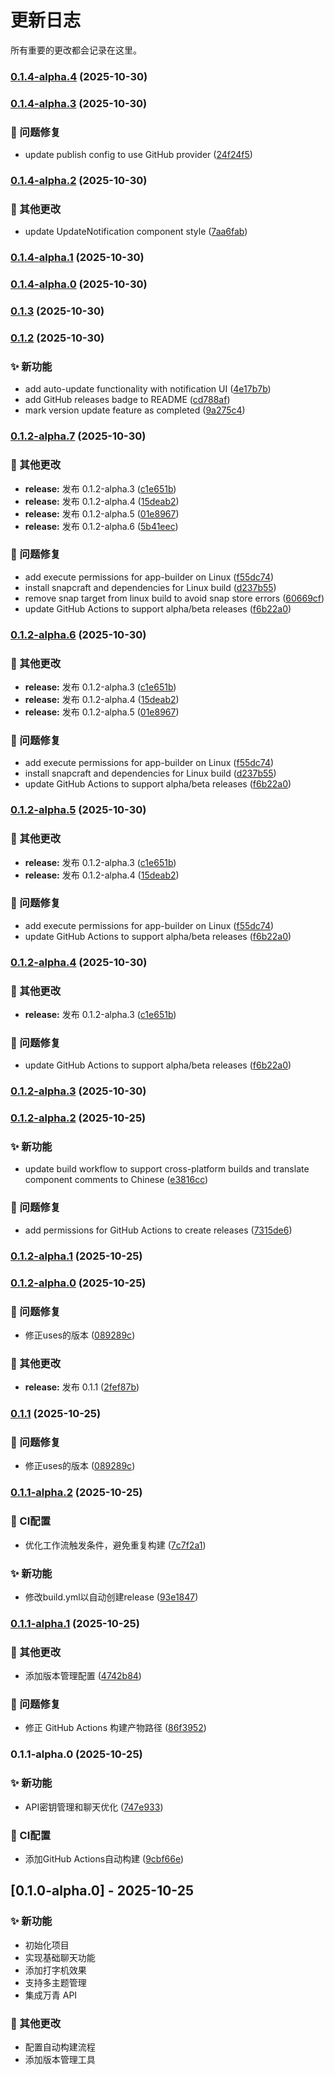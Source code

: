 # 更新日志

所有重要的更改都会记录在这里。
### [0.1.4-alpha.4](https://github.com/ChrisLuckComes/chatbox/compare/v0.1.4-alpha.3...v0.1.4-alpha.4) (2025-10-30)

### [0.1.4-alpha.3](https://github.com/ChrisLuckComes/chatbox/compare/v0.1.4-alpha.2...v0.1.4-alpha.3) (2025-10-30)


### 🐛 问题修复

* update publish config to use GitHub provider ([24f24f5](https://github.com/ChrisLuckComes/chatbox/commit/24f24f5e57637f1270e1774298e77a495366397c))

### [0.1.4-alpha.2](https://github.com/ChrisLuckComes/chatbox/compare/v0.1.4-alpha.1...v0.1.4-alpha.2) (2025-10-30)


### 🔨 其他更改

* update UpdateNotification component style ([7aa6fab](https://github.com/ChrisLuckComes/chatbox/commit/7aa6fab5e9f03f25973a525f3258ff7ec1e7beed))

### [0.1.4-alpha.1](https://github.com/ChrisLuckComes/chatbox/compare/v0.1.4-alpha.0...v0.1.4-alpha.1) (2025-10-30)

### [0.1.4-alpha.0](https://github.com/ChrisLuckComes/chatbox/compare/v0.1.3...v0.1.4-alpha.0) (2025-10-30)

### [0.1.3](https://github.com/ChrisLuckComes/chatbox/compare/v0.1.2...v0.1.3) (2025-10-30)

### [0.1.2](https://github.com/ChrisLuckComes/chatbox/compare/v0.1.2-alpha.7...v0.1.2) (2025-10-30)


### ✨ 新功能

* add auto-update functionality with notification UI ([4e17b7b](https://github.com/ChrisLuckComes/chatbox/commit/4e17b7bdec263ba180545cba208425ab20300942))
* add GitHub releases badge to README ([cd788af](https://github.com/ChrisLuckComes/chatbox/commit/cd788afa73f75c1ff7de008ad912fc5ca8f8cbb1))
* mark version update feature as completed ([9a275c4](https://github.com/ChrisLuckComes/chatbox/commit/9a275c454efd54cd5d5758e1bcd29a6f13437049))

### [0.1.2-alpha.7](https://github.com/ChrisLuckComes/chatbox/compare/v0.1.2-alpha.2...v0.1.2-alpha.7) (2025-10-30)


### 🔨 其他更改

* **release:** 发布 0.1.2-alpha.3 ([c1e651b](https://github.com/ChrisLuckComes/chatbox/commit/c1e651b72b627e9293e87e15bb09c7ab882966c3))
* **release:** 发布 0.1.2-alpha.4 ([15deab2](https://github.com/ChrisLuckComes/chatbox/commit/15deab2a0d18ae26d2d502e4bf7dca7ee5190ff4))
* **release:** 发布 0.1.2-alpha.5 ([01e8967](https://github.com/ChrisLuckComes/chatbox/commit/01e8967accd5da9490bbbbacd5b4be81b3cb7c71))
* **release:** 发布 0.1.2-alpha.6 ([5b41eec](https://github.com/ChrisLuckComes/chatbox/commit/5b41eecc68e71cf53554c8857a0272483a6f0827))


### 🐛 问题修复

* add execute permissions for app-builder on Linux ([f55dc74](https://github.com/ChrisLuckComes/chatbox/commit/f55dc748f97235489d3a1752d204f2bbe87a9072))
* install snapcraft and dependencies for Linux build ([d237b55](https://github.com/ChrisLuckComes/chatbox/commit/d237b5514130693a56d6562e899c5e8a92e1325c))
* remove snap target from linux build to avoid snap store errors ([60669cf](https://github.com/ChrisLuckComes/chatbox/commit/60669cf05ceae0524f11529cfb91bb23a43561d4))
* update GitHub Actions to support alpha/beta releases ([f6b22a0](https://github.com/ChrisLuckComes/chatbox/commit/f6b22a0a24ef2dae54483babf380faad0d0ee05e))

### [0.1.2-alpha.6](https://github.com/ChrisLuckComes/chatbox/compare/v0.1.2-alpha.2...v0.1.2-alpha.6) (2025-10-30)


### 🔨 其他更改

* **release:** 发布 0.1.2-alpha.3 ([c1e651b](https://github.com/ChrisLuckComes/chatbox/commit/c1e651b72b627e9293e87e15bb09c7ab882966c3))
* **release:** 发布 0.1.2-alpha.4 ([15deab2](https://github.com/ChrisLuckComes/chatbox/commit/15deab2a0d18ae26d2d502e4bf7dca7ee5190ff4))
* **release:** 发布 0.1.2-alpha.5 ([01e8967](https://github.com/ChrisLuckComes/chatbox/commit/01e8967accd5da9490bbbbacd5b4be81b3cb7c71))


### 🐛 问题修复

* add execute permissions for app-builder on Linux ([f55dc74](https://github.com/ChrisLuckComes/chatbox/commit/f55dc748f97235489d3a1752d204f2bbe87a9072))
* install snapcraft and dependencies for Linux build ([d237b55](https://github.com/ChrisLuckComes/chatbox/commit/d237b5514130693a56d6562e899c5e8a92e1325c))
* update GitHub Actions to support alpha/beta releases ([f6b22a0](https://github.com/ChrisLuckComes/chatbox/commit/f6b22a0a24ef2dae54483babf380faad0d0ee05e))

### [0.1.2-alpha.5](https://github.com/ChrisLuckComes/chatbox/compare/v0.1.2-alpha.2...v0.1.2-alpha.5) (2025-10-30)


### 🔨 其他更改

* **release:** 发布 0.1.2-alpha.3 ([c1e651b](https://github.com/ChrisLuckComes/chatbox/commit/c1e651b72b627e9293e87e15bb09c7ab882966c3))
* **release:** 发布 0.1.2-alpha.4 ([15deab2](https://github.com/ChrisLuckComes/chatbox/commit/15deab2a0d18ae26d2d502e4bf7dca7ee5190ff4))


### 🐛 问题修复

* add execute permissions for app-builder on Linux ([f55dc74](https://github.com/ChrisLuckComes/chatbox/commit/f55dc748f97235489d3a1752d204f2bbe87a9072))
* update GitHub Actions to support alpha/beta releases ([f6b22a0](https://github.com/ChrisLuckComes/chatbox/commit/f6b22a0a24ef2dae54483babf380faad0d0ee05e))

### [0.1.2-alpha.4](https://github.com/ChrisLuckComes/chatbox/compare/v0.1.2-alpha.2...v0.1.2-alpha.4) (2025-10-30)


### 🔨 其他更改

* **release:** 发布 0.1.2-alpha.3 ([c1e651b](https://github.com/ChrisLuckComes/chatbox/commit/c1e651b72b627e9293e87e15bb09c7ab882966c3))


### 🐛 问题修复

* update GitHub Actions to support alpha/beta releases ([f6b22a0](https://github.com/ChrisLuckComes/chatbox/commit/f6b22a0a24ef2dae54483babf380faad0d0ee05e))

### [0.1.2-alpha.3](https://github.com/ChrisLuckComes/chatbox/compare/v0.1.2-alpha.2...v0.1.2-alpha.3) (2025-10-30)

### [0.1.2-alpha.2](https://github.com/ChrisLuckComes/chatbox/compare/v0.1.2-alpha.1...v0.1.2-alpha.2) (2025-10-25)


### ✨ 新功能

* update build workflow to support cross-platform builds and translate component comments to Chinese ([e3816cc](https://github.com/ChrisLuckComes/chatbox/commit/e3816ccb7e61f3b4ef32979b6295e601d1b40d87))


### 🐛 问题修复

* add permissions for GitHub Actions to create releases ([7315de6](https://github.com/ChrisLuckComes/chatbox/commit/7315de61e314e7a95899b6abb172ed25eb423efd))

### [0.1.2-alpha.1](https://github.com/ChrisLuckComes/chatbox/compare/v0.1.2-alpha.0...v0.1.2-alpha.1) (2025-10-25)

### [0.1.2-alpha.0](https://github.com/ChrisLuckComes/chatbox/compare/v0.1.1-alpha.2...v0.1.2-alpha.0) (2025-10-25)


### 🐛 问题修复

* 修正uses的版本 ([089289c](https://github.com/ChrisLuckComes/chatbox/commit/089289cf539ab692a63f36b174d62e8775cd8d05))


### 🔨 其他更改

* **release:** 发布 0.1.1 ([2fef87b](https://github.com/ChrisLuckComes/chatbox/commit/2fef87b83c20c9b4f4e4433eb5776e3c159b11c4))

### [0.1.1](https://github.com/ChrisLuckComes/chatbox/compare/v0.1.1-alpha.2...v0.1.1) (2025-10-25)


### 🐛 问题修复

* 修正uses的版本 ([089289c](https://github.com/ChrisLuckComes/chatbox/commit/089289cf539ab692a63f36b174d62e8775cd8d05))

### [0.1.1-alpha.2](https://github.com/ChrisLuckComes/chatbox/compare/v0.1.1-alpha.1...v0.1.1-alpha.2) (2025-10-25)


### 🎡 CI配置

* 优化工作流触发条件，避免重复构建 ([7c7f2a1](https://github.com/ChrisLuckComes/chatbox/commit/7c7f2a179c8671bd7c1d2b65dfe937d2597be211))


### ✨ 新功能

* 修改build.yml以自动创建release ([93e1847](https://github.com/ChrisLuckComes/chatbox/commit/93e1847a243fe95f4977bda24a11006139acc3ff))

### [0.1.1-alpha.1](https://github.com/ChrisLuckComes/chatbox/compare/v0.1.1-alpha.0...v0.1.1-alpha.1) (2025-10-25)


### 🔨 其他更改

* 添加版本管理配置 ([4742b84](https://github.com/ChrisLuckComes/chatbox/commit/4742b84b163209aa7b02da784f06a1add8d407ba))


### 🐛 问题修复

* 修正 GitHub Actions 构建产物路径 ([86f3952](https://github.com/ChrisLuckComes/chatbox/commit/86f3952d59520e102675aa8d0ff21dde60edeac2))

### 0.1.1-alpha.0 (2025-10-25)


### ✨ 新功能

* API密钥管理和聊天优化 ([747e933](https://github.com/ChrisLuckComes/chatbox/commit/747e933944bcd4c78e8a19424aeaf097493ca29d))


### 🎡 CI配置

* 添加GitHub Actions自动构建 ([9cbf66e](https://github.com/ChrisLuckComes/chatbox/commit/9cbf66e558dd8131153dcf21a9ebfffbbfc02939))

## [0.1.0-alpha.0] - 2025-10-25

### ✨ 新功能

* 初始化项目
* 实现基础聊天功能
* 添加打字机效果
* 支持多主题管理
* 集成万青 API

### 🔨 其他更改

* 配置自动构建流程
* 添加版本管理工具